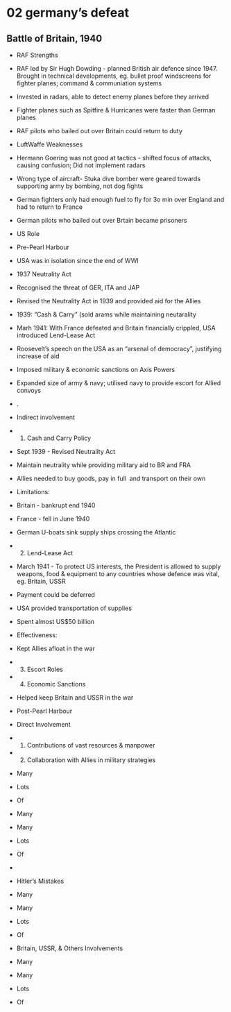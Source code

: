 # 02 germany’s defeat
## Battle of Britain, 1940
-   RAF Strengths
-   RAF led by Sir Hugh Dowding - planned British air defence since 1947. Brought in technical developments, eg. bullet proof windscreens for fighter planes; command & communiation systems

-   Invested in radars, able to detect enemy planes before they arrived

-   Fighter planes such as Spitfire & Hurricanes were faster than German planes

-   RAF pilots who bailed out over Britain could return to duty


-   LuftWaffe Weaknesses


-   Hermann Goering was not good at tactics - shifted focus of attacks, causing confusion; Did not implement radars

-   Wrong type of aircraft- Stuka dive bomber were geared towards supporting army by bombing, not dog fights

-   German fighters only had enough fuel to fly for 3o min over England and had to return to France

-   German pilots who bailed out over Brtain became prisoners


-   US Role


-   Pre-Pearl Harbour


-   USA was in isolation since the end of WWI

-   1937 Neutrality Act

-   Recognised the threat of GER, ITA and JAP

-   Revised the Neutrality Act in 1939 and provided aid for the Allies

-   1939: “Cash & Carry” (sold arams while maintaining neutarality

-   Marh 1941: With France defeated and Britain financially crippled, USA introduced Lend-Lease Act

-   Roosevelt’s speech on the USA as an “arsenal of democracy”, justifying increase of aid

-   Imposed military & economic sanctions on Axis Powers

-   Expanded size of army & navy; utilised navy to provide escort for Allied convoys

-   .

-   Indirect involvement

-   1. Cash and Carry Policy


-   Sept 1939 - Revised Neutrality Act

-   Maintain neutrality while providing military aid to BR and FRA

-   Allies needed to buy goods, pay in full  and transport on their own

-   Limitations:


-   Britain - bankrupt end 1940

-   France - fell in June 1940

-   German U-boats sink supply ships crossing the Atlantic


-   2. Lend-Lease Act


-   March 1941 - To protect US interests, the President is allowed to supply weapons, food & equipment to any countries whose defence was vital, eg. Britain, USSR

-   Payment could be deferred

-   USA provided transportation of supplies

-   Spent almost US$50 billion

-   Effectiveness:


-   Kept Allies afloat in the war


-   3. Escort Roles

-   4. Economic Sanctions

-   Helped keep Britain and USSR in the war


-   Post-Pearl Harbour


-   Direct Involvement

-   1. Contributions of vast resources & manpower

-   2. Collaboration with Allies in military strategies


-   Many

-   Lots

-   Of

-   Many

-   Many

-   Lots

-   Of

-


-   Hitler’s Mistakes


-   Many

-   Many

-   Lots

-   Of


-   Britain, USSR, & Others Involvements


-   Many

-   Many

-   Lots

-   Of